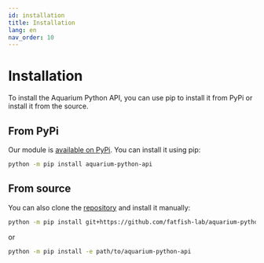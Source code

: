 ```yaml
---
id: installation
title: Installation
lang: en
nav_order: 10
---
```


# Installation

To install the Aquarium Python API, you can use pip to install it from PyPi or install it from the source.

## From PyPi

Our module is [available on PyPi](https://pypi.org/project/aquarium-python-api/). You can install it using pip:
```bash
python -m pip install aquarium-python-api
```

## From source

You can also clone the [repository](https://github.com/fatfish-lab/aquarium-python-api) and install it manually:

```bash
python -m pip install git+https://github.com/fatfish-lab/aquarium-python-api.git
```

or

```bash
python -m pip install -e path/to/aquarium-python-api
```
